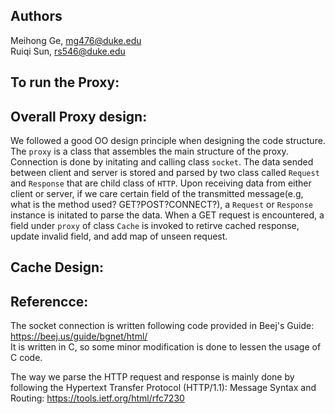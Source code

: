 ## Authors
Meihong Ge, mg476@duke.edu  
Ruiqi Sun, rs546@duke.edu
## To run the Proxy:

## Overall Proxy design:
We followed a good OO design principle when designing the code structure. The `proxy` is a class that assembles the main structure of the proxy. Connection is done by initating and calling class `socket`. The data sended between client and server is stored and parsed by two class called `Request` and `Response` that are child class of `HTTP`. Upon receiving data from either client or server, if we care certain field of the transmitted message(e.g, what is the method used? GET?POST?CONNECT?), a `Request` or `Response` instance is initated to parse the data. When a GET request is encountered, a field under `proxy` of class `Cache` is invoked to retirve cached response, update invalid field, and add map of unseen request.

## Cache Design:

## Referencce:
The socket connection is written following code provided in Beej's Guide: https://beej.us/guide/bgnet/html/  
It is written in C, so some minor modification is done to lessen the usage of C code.

The way we parse the HTTP request and response is mainly done by following the Hypertext Transfer Protocol (HTTP/1.1): Message Syntax and Routing: https://tools.ietf.org/html/rfc7230